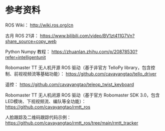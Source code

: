 # 参考资料

ROS Wiki：
http://wiki.ros.org/cn

古月 ROS 21讲：
https://www.bilibili.com/video/BV1zt411G7Vn?share_source=copy_web

Python Numpy 教程：
https://zhuanlan.zhihu.com/p/20878530?refer=intelligentunit

Robomaster TT 无人机开源 ROS 驱动（基于非官方 TelloPy library，包含控制、前视视频流等基础功能）：
https://github.com/cavayangtao/tello_driver

遥控：
https://github.com/cavayangtao/teleop_twist_keyboard

Robomaster TT 无人机闭源 ROS 驱动（基于官方 Robomaster SDK 3.0，包含LED模块、下视视频流、编队等全功能）：
https://github.com/cavayangtao/rmtt_ros

人脸跟踪及二维码跟踪代码示例：
https://github.com/cavayangtao/rmtt_ros/tree/main/rmtt_tracker
